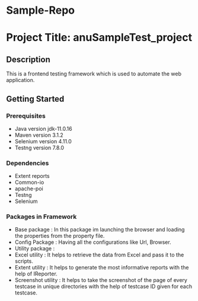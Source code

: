 # Sample-Repo
# **Project Title: anuSampleTest_project**

## **Description**

This is a frontend testing framework which is used to automate the web application.

## Getting Started

### Prerequisites

* Java version jdk-11.0.16
* Maven version 3.1.2
* Selenium version 4.11.0
* Testng version 7.8.0

### Dependencies
* Extent reports
* Common-io
* apache-poi
* Testng
* Selenium

### Packages in Framework

* Base package : In this package im launching the browser and loading the properties from the property file.
* Config Package : Having all the configurations like Url, Browser.
* Utility package :
* Excel utility : It helps to retrieve the data from Excel and pass it to the scripts.
* Extent utility : It helps to generate the most informative reports with the help of IReporter.
* Screenshot utility : It helps to take the screenshot of the page of every testcase in unique directories with the help of testcase ID
given for each testcase.

